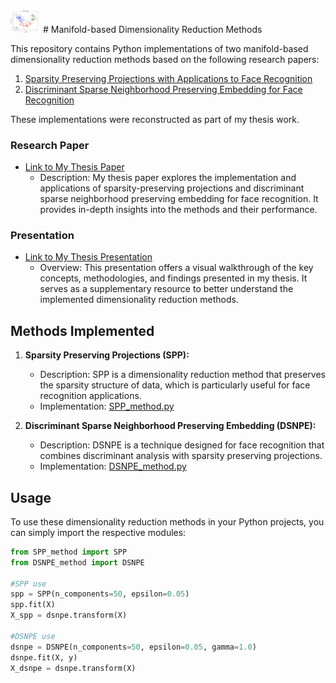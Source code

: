 <img src="https://github.com/tonypapakon/DRmethods/blob/main/wine.png" width="48">
# Manifold-based Dimensionality Reduction Methods

This repository contains Python implementations of two manifold-based dimensionality reduction methods based on the following research papers:

1. [Sparsity Preserving Projections with Applications to Face Recognition](https://www.sciencedirect.com/science/article/abs/pii/S0031320309001964)
2. [Discriminant Sparse Neighborhood Preserving Embedding for Face Recognition](https://www.sciencedirect.com/science/article/abs/pii/S0031320312000672?via%3Dihub)

These implementations were reconstructed as part of my thesis work.

### Research Paper
- [Link to My Thesis Paper](https://github.com/tonypapakon/DRmethods/blob/main/Thesis.pdf)
  - Description: My thesis paper explores the implementation and applications of sparsity-preserving projections and discriminant sparse neighborhood preserving embedding for face recognition. It provides in-depth insights into the methods and their performance.

### Presentation
- [Link to My Thesis Presentation](https://github.com/tonypapakon/DRmethods/blob/main/Presentation.pdf)
  - Overview: This presentation offers a visual walkthrough of the key concepts, methodologies, and findings presented in my thesis. It serves as a supplementary resource to better understand the implemented dimensionality reduction methods.

## Methods Implemented

1. **Sparsity Preserving Projections (SPP):**
   - Description: SPP is a dimensionality reduction method that preserves the sparsity structure of data, which is particularly useful for face recognition applications.
   - Implementation: [SPP_method.py](SPP_method.py)

2. **Discriminant Sparse Neighborhood Preserving Embedding (DSNPE):**
   - Description: DSNPE is a technique designed for face recognition that combines discriminant analysis with sparsity preserving projections.
   - Implementation: [DSNPE_method.py](DSNPE_method.py)

## Usage

To use these dimensionality reduction methods in your Python projects, you can simply import the respective modules:

```python
from SPP_method import SPP
from DSNPE_method import DSNPE

#SPP use
spp = SPP(n_components=50, epsilon=0.05)
spp.fit(X)
X_spp = dsnpe.transform(X)

#DSNPE use
dsnpe = DSNPE(n_components=50, epsilon=0.05, gamma=1.0)
dsnpe.fit(X, y)
X_dsnpe = dsnpe.transform(X)
